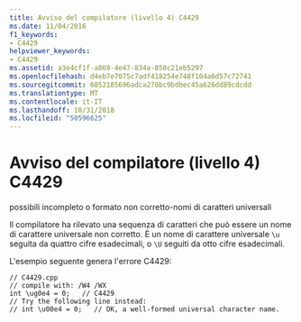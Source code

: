 ```yaml
---
title: Avviso del compilatore (livello 4) C4429
ms.date: 11/04/2016
f1_keywords:
- C4429
helpviewer_keywords:
- C4429
ms.assetid: a3e4cf1f-a869-4e47-834a-850c21eb5297
ms.openlocfilehash: d4eb7e7075c7adf418254e748f104a6d57c72741
ms.sourcegitcommit: 6052185696adca270bc9bdbec45a626dd89cdcdd
ms.translationtype: MT
ms.contentlocale: it-IT
ms.lasthandoff: 10/31/2018
ms.locfileid: "50596625"
---
```

# <a name="compiler-warning-level-4-c4429"></a>Avviso del compilatore (livello 4) C4429

possibili incompleto o formato non corretto-nomi di caratteri universali

Il compilatore ha rilevato una sequenza di caratteri che può essere un nome di carattere universale non corretto. È un nome di carattere universale `\u` seguita da quattro cifre esadecimali, o `\U` seguiti da otto cifre esadecimali.

L'esempio seguente genera l'errore C4429:

```
// C4429.cpp
// compile with: /W4 /WX
int \ug0e4 = 0;   // C4429
// Try the following line instead:
// int \u00e4 = 0;   // OK, a well-formed universal character name.
```